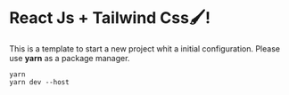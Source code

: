 # React Js + Tailwind Css🖌️!

This is a template to start a new project whit a initial configuration. Please use **yarn** as a package manager.

    yarn
    yarn dev --host
